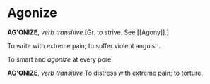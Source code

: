 # Agonize

**AG'ONIZE**, _verb transitive_ \[Gr. to strive. See [[Agony]].\]

To write with extreme pain; to suffer violent anguish.

To smart and _agonize_ at every pore.

**AG'ONIZE**, _verb transitive_ To distress with extreme pain; to torture.
